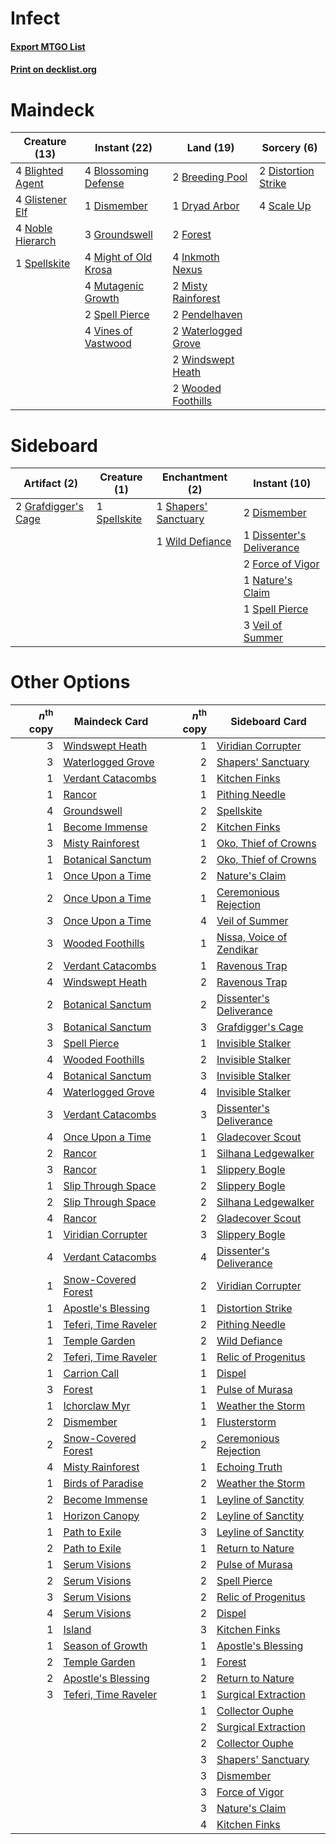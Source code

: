 # Infect

#### [Export MTGO List](../collection/Infect/Infect.txt)
#### [Print on decklist.org](http://decklist.org/?deckmain=4%09Blighted%20Agent%0A4%09Blossoming%20Defense%0A2%09Breeding%20Pool%0A1%09Dismember%0A2%09Distortion%20Strike%0A1%09Dryad%20Arbor%0A2%09Forest%0A4%09Glistener%20Elf%0A3%09Groundswell%0A4%09Inkmoth%20Nexus%0A4%09Might%20of%20Old%20Krosa%0A2%09Misty%20Rainforest%0A4%09Mutagenic%20Growth%0A4%09Noble%20Hierarch%0A2%09Pendelhaven%0A4%09Scale%20Up%0A2%09Spell%20Pierce%0A1%09Spellskite%0A4%09Vines%20of%20Vastwood%0A2%09Waterlogged%20Grove%0A2%09Windswept%20Heath%0A2%09Wooded%20Foothills&deckside=2%09Dismember%0A1%09Dissenter's%20Deliverance%0A2%09Force%20of%20Vigor%0A2%09Grafdigger's%20Cage%0A1%09Nature's%20Claim%0A1%09Shapers'%20Sanctuary%0A1%09Spell%20Pierce%0A1%09Spellskite%0A3%09Veil%20of%20Summer%0A1%09Wild%20Defiance)
# Maindeck

|                                       Creature (13)                                       |                                         Instant (22)                                          |                                          Land (19)                                           |                                         Sorcery (6)                                          |
|-------------------------------------------------------------------------------------------|-----------------------------------------------------------------------------------------------|----------------------------------------------------------------------------------------------|----------------------------------------------------------------------------------------------|
|4 [Blighted Agent](http://gatherer.wizards.com/Pages/Card/Details.aspx?multiverseid=214383)|4 [Blossoming Defense](http://gatherer.wizards.com/Pages/Card/Details.aspx?multiverseid=417719)|2 [Breeding Pool](http://gatherer.wizards.com/Pages/Card/Details.aspx?multiverseid=97088)     |2 [Distortion Strike](http://gatherer.wizards.com/Pages/Card/Details.aspx?multiverseid=438618)|
|4 [Glistener Elf](http://gatherer.wizards.com/Pages/Card/Details.aspx?multiverseid=233052) |1 [Dismember](http://gatherer.wizards.com/Pages/Card/Details.aspx?multiverseid=382182)         |1 [Dryad Arbor](http://gatherer.wizards.com/Pages/Card/Details.aspx?multiverseid=136196)      |4 [Scale Up](http://gatherer.wizards.com/Pages/Card/Details.aspx?multiverseid=464128)         |
|4 [Noble Hierarch](http://gatherer.wizards.com/Pages/Card/Details.aspx?multiverseid=179434)|3 [Groundswell](http://gatherer.wizards.com/Pages/Card/Details.aspx?multiverseid=401657)       |2 [Forest](http://gatherer.wizards.com/Pages/Card/Details.aspx?multiverseid=439860)           |                                                                                              |
|1 [Spellskite](http://gatherer.wizards.com/Pages/Card/Details.aspx?multiverseid=397743)    |4 [Might of Old Krosa](http://gatherer.wizards.com/Pages/Card/Details.aspx?multiverseid=425955)|4 [Inkmoth Nexus](http://gatherer.wizards.com/Pages/Card/Details.aspx?multiverseid=213731)    |                                                                                              |
|                                                                                           |4 [Mutagenic Growth](http://gatherer.wizards.com/Pages/Card/Details.aspx?multiverseid=397717)  |2 [Misty Rainforest](http://gatherer.wizards.com/Pages/Card/Details.aspx?multiverseid=405102) |                                                                                              |
|                                                                                           |2 [Spell Pierce](http://gatherer.wizards.com/Pages/Card/Details.aspx?multiverseid=425876)      |2 [Pendelhaven](http://gatherer.wizards.com/Pages/Card/Details.aspx?multiverseid=442233)      |                                                                                              |
|                                                                                           |4 [Vines of Vastwood](http://gatherer.wizards.com/Pages/Card/Details.aspx?multiverseid=397747) |2 [Waterlogged Grove](http://gatherer.wizards.com/Pages/Card/Details.aspx?multiverseid=464198)|                                                                                              |
|                                                                                           |                                                                                               |2 [Windswept Heath](http://gatherer.wizards.com/Pages/Card/Details.aspx?multiverseid=405115)  |                                                                                              |
|                                                                                           |                                                                                               |2 [Wooded Foothills](http://gatherer.wizards.com/Pages/Card/Details.aspx?multiverseid=405116) |                                                                                              |


# Sideboard

|                                         Artifact (2)                                         |                                     Creature (1)                                      |                                        Enchantment (2)                                        |                                            Instant (10)                                            |
|----------------------------------------------------------------------------------------------|---------------------------------------------------------------------------------------|-----------------------------------------------------------------------------------------------|----------------------------------------------------------------------------------------------------|
|2 [Grafdigger's Cage](http://gatherer.wizards.com/Pages/Card/Details.aspx?multiverseid=278452)|1 [Spellskite](http://gatherer.wizards.com/Pages/Card/Details.aspx?multiverseid=397743)|1 [Shapers' Sanctuary](http://gatherer.wizards.com/Pages/Card/Details.aspx?multiverseid=435362)|2 [Dismember](http://gatherer.wizards.com/Pages/Card/Details.aspx?multiverseid=382182)              |
|                                                                                              |                                                                                       |1 [Wild Defiance](http://gatherer.wizards.com/Pages/Card/Details.aspx?multiverseid=276199)     |1 [Dissenter's Deliverance](http://gatherer.wizards.com/Pages/Card/Details.aspx?multiverseid=426866)|
|                                                                                              |                                                                                       |                                                                                               |2 [Force of Vigor](http://gatherer.wizards.com/Pages/Card/Details.aspx?multiverseid=464113)         |
|                                                                                              |                                                                                       |                                                                                               |1 [Nature's Claim](http://gatherer.wizards.com/Pages/Card/Details.aspx?multiverseid=382316)         |
|                                                                                              |                                                                                       |                                                                                               |1 [Spell Pierce](http://gatherer.wizards.com/Pages/Card/Details.aspx?multiverseid=425876)           |
|                                                                                              |                                                                                       |                                                                                               |3 [Veil of Summer](http://gatherer.wizards.com/Pages/Card/Details.aspx?multiverseid=466952)         |


# Other Options

|*n*<sup>th</sup> copy|                                         Maindeck Card                                         |*n*<sup>th</sup> copy|                                          Sideboard Card                                           |
|--------------------:|-----------------------------------------------------------------------------------------------|--------------------:|---------------------------------------------------------------------------------------------------|
|                    3|[Windswept Heath](http://gatherer.wizards.com/Pages/Card/Details.aspx?multiverseid=405115)     |                    1|[Viridian Corrupter](http://gatherer.wizards.com/Pages/Card/Details.aspx?multiverseid=213772)      |
|                    3|[Waterlogged Grove](http://gatherer.wizards.com/Pages/Card/Details.aspx?multiverseid=464198)   |                    2|[Shapers' Sanctuary](http://gatherer.wizards.com/Pages/Card/Details.aspx?multiverseid=435362)      |
|                    1|[Verdant Catacombs](http://gatherer.wizards.com/Pages/Card/Details.aspx?multiverseid=405113)   |                    1|[Kitchen Finks](http://gatherer.wizards.com/Pages/Card/Details.aspx?multiverseid=370458)           |
|                    1|[Rancor](http://gatherer.wizards.com/Pages/Card/Details.aspx?multiverseid=442175)              |                    1|[Pithing Needle](http://gatherer.wizards.com/Pages/Card/Details.aspx?multiverseid=129526)          |
|                    4|[Groundswell](http://gatherer.wizards.com/Pages/Card/Details.aspx?multiverseid=401657)         |                    2|[Spellskite](http://gatherer.wizards.com/Pages/Card/Details.aspx?multiverseid=397743)              |
|                    1|[Become Immense](http://gatherer.wizards.com/Pages/Card/Details.aspx?multiverseid=386487)      |                    2|[Kitchen Finks](http://gatherer.wizards.com/Pages/Card/Details.aspx?multiverseid=370458)           |
|                    3|[Misty Rainforest](http://gatherer.wizards.com/Pages/Card/Details.aspx?multiverseid=405102)    |                    1|[Oko, Thief of Crowns](http://gatherer.wizards.com/Pages/Card/Details.aspx?multiverseid=473159)    |
|                    1|[Botanical Sanctum](http://gatherer.wizards.com/Pages/Card/Details.aspx?multiverseid=417817)   |                    2|[Oko, Thief of Crowns](http://gatherer.wizards.com/Pages/Card/Details.aspx?multiverseid=473159)    |
|                    1|[Once Upon a Time](http://gatherer.wizards.com/Pages/Card/Details.aspx?multiverseid=473131)    |                    2|[Nature's Claim](http://gatherer.wizards.com/Pages/Card/Details.aspx?multiverseid=382316)          |
|                    2|[Once Upon a Time](http://gatherer.wizards.com/Pages/Card/Details.aspx?multiverseid=473131)    |                    1|[Ceremonious Rejection](http://gatherer.wizards.com/Pages/Card/Details.aspx?multiverseid=417613)   |
|                    3|[Once Upon a Time](http://gatherer.wizards.com/Pages/Card/Details.aspx?multiverseid=473131)    |                    4|[Veil of Summer](http://gatherer.wizards.com/Pages/Card/Details.aspx?multiverseid=466952)          |
|                    3|[Wooded Foothills](http://gatherer.wizards.com/Pages/Card/Details.aspx?multiverseid=405116)    |                    1|[Nissa, Voice of Zendikar](http://gatherer.wizards.com/Pages/Card/Details.aspx?multiverseid=417424)|
|                    2|[Verdant Catacombs](http://gatherer.wizards.com/Pages/Card/Details.aspx?multiverseid=405113)   |                    1|[Ravenous Trap](http://gatherer.wizards.com/Pages/Card/Details.aspx?multiverseid=197537)           |
|                    4|[Windswept Heath](http://gatherer.wizards.com/Pages/Card/Details.aspx?multiverseid=405115)     |                    2|[Ravenous Trap](http://gatherer.wizards.com/Pages/Card/Details.aspx?multiverseid=197537)           |
|                    2|[Botanical Sanctum](http://gatherer.wizards.com/Pages/Card/Details.aspx?multiverseid=417817)   |                    2|[Dissenter's Deliverance](http://gatherer.wizards.com/Pages/Card/Details.aspx?multiverseid=426866) |
|                    3|[Botanical Sanctum](http://gatherer.wizards.com/Pages/Card/Details.aspx?multiverseid=417817)   |                    3|[Grafdigger's Cage](http://gatherer.wizards.com/Pages/Card/Details.aspx?multiverseid=278452)       |
|                    3|[Spell Pierce](http://gatherer.wizards.com/Pages/Card/Details.aspx?multiverseid=425876)        |                    1|[Invisible Stalker](http://gatherer.wizards.com/Pages/Card/Details.aspx?multiverseid=220041)       |
|                    4|[Wooded Foothills](http://gatherer.wizards.com/Pages/Card/Details.aspx?multiverseid=405116)    |                    2|[Invisible Stalker](http://gatherer.wizards.com/Pages/Card/Details.aspx?multiverseid=220041)       |
|                    4|[Botanical Sanctum](http://gatherer.wizards.com/Pages/Card/Details.aspx?multiverseid=417817)   |                    3|[Invisible Stalker](http://gatherer.wizards.com/Pages/Card/Details.aspx?multiverseid=220041)       |
|                    4|[Waterlogged Grove](http://gatherer.wizards.com/Pages/Card/Details.aspx?multiverseid=464198)   |                    4|[Invisible Stalker](http://gatherer.wizards.com/Pages/Card/Details.aspx?multiverseid=220041)       |
|                    3|[Verdant Catacombs](http://gatherer.wizards.com/Pages/Card/Details.aspx?multiverseid=405113)   |                    3|[Dissenter's Deliverance](http://gatherer.wizards.com/Pages/Card/Details.aspx?multiverseid=426866) |
|                    4|[Once Upon a Time](http://gatherer.wizards.com/Pages/Card/Details.aspx?multiverseid=473131)    |                    1|[Gladecover Scout](http://gatherer.wizards.com/Pages/Card/Details.aspx?multiverseid=220082)        |
|                    2|[Rancor](http://gatherer.wizards.com/Pages/Card/Details.aspx?multiverseid=442175)              |                    1|[Silhana Ledgewalker](http://gatherer.wizards.com/Pages/Card/Details.aspx?multiverseid=96825)      |
|                    3|[Rancor](http://gatherer.wizards.com/Pages/Card/Details.aspx?multiverseid=442175)              |                    1|[Slippery Bogle](http://gatherer.wizards.com/Pages/Card/Details.aspx?multiverseid=150999)          |
|                    1|[Slip Through Space](http://gatherer.wizards.com/Pages/Card/Details.aspx?multiverseid=407557)  |                    2|[Slippery Bogle](http://gatherer.wizards.com/Pages/Card/Details.aspx?multiverseid=150999)          |
|                    2|[Slip Through Space](http://gatherer.wizards.com/Pages/Card/Details.aspx?multiverseid=407557)  |                    2|[Silhana Ledgewalker](http://gatherer.wizards.com/Pages/Card/Details.aspx?multiverseid=96825)      |
|                    4|[Rancor](http://gatherer.wizards.com/Pages/Card/Details.aspx?multiverseid=442175)              |                    2|[Gladecover Scout](http://gatherer.wizards.com/Pages/Card/Details.aspx?multiverseid=220082)        |
|                    1|[Viridian Corrupter](http://gatherer.wizards.com/Pages/Card/Details.aspx?multiverseid=213772)  |                    3|[Slippery Bogle](http://gatherer.wizards.com/Pages/Card/Details.aspx?multiverseid=150999)          |
|                    4|[Verdant Catacombs](http://gatherer.wizards.com/Pages/Card/Details.aspx?multiverseid=405113)   |                    4|[Dissenter's Deliverance](http://gatherer.wizards.com/Pages/Card/Details.aspx?multiverseid=426866) |
|                    1|[Snow-Covered Forest](http://gatherer.wizards.com/Pages/Card/Details.aspx?multiverseid=121192) |                    2|[Viridian Corrupter](http://gatherer.wizards.com/Pages/Card/Details.aspx?multiverseid=213772)      |
|                    1|[Apostle's Blessing](http://gatherer.wizards.com/Pages/Card/Details.aspx?multiverseid=397768)  |                    1|[Distortion Strike](http://gatherer.wizards.com/Pages/Card/Details.aspx?multiverseid=438618)       |
|                    1|[Teferi, Time Raveler](http://gatherer.wizards.com/Pages/Card/Details.aspx?multiverseid=461148)|                    2|[Pithing Needle](http://gatherer.wizards.com/Pages/Card/Details.aspx?multiverseid=129526)          |
|                    1|[Temple Garden](http://gatherer.wizards.com/Pages/Card/Details.aspx?multiverseid=405112)       |                    2|[Wild Defiance](http://gatherer.wizards.com/Pages/Card/Details.aspx?multiverseid=276199)           |
|                    2|[Teferi, Time Raveler](http://gatherer.wizards.com/Pages/Card/Details.aspx?multiverseid=461148)|                    1|[Relic of Progenitus](http://gatherer.wizards.com/Pages/Card/Details.aspx?multiverseid=174824)     |
|                    1|[Carrion Call](http://gatherer.wizards.com/Pages/Card/Details.aspx?multiverseid=194340)        |                    1|[Dispel](http://gatherer.wizards.com/Pages/Card/Details.aspx?multiverseid=401858)                  |
|                    3|[Forest](http://gatherer.wizards.com/Pages/Card/Details.aspx?multiverseid=439860)              |                    1|[Pulse of Murasa](http://gatherer.wizards.com/Pages/Card/Details.aspx?multiverseid=446177)         |
|                    1|[Ichorclaw Myr](http://gatherer.wizards.com/Pages/Card/Details.aspx?multiverseid=194256)       |                    1|[Weather the Storm](http://gatherer.wizards.com/Pages/Card/Details.aspx?multiverseid=464140)       |
|                    2|[Dismember](http://gatherer.wizards.com/Pages/Card/Details.aspx?multiverseid=382182)           |                    1|[Flusterstorm](http://gatherer.wizards.com/Pages/Card/Details.aspx?multiverseid=228255)            |
|                    2|[Snow-Covered Forest](http://gatherer.wizards.com/Pages/Card/Details.aspx?multiverseid=121192) |                    2|[Ceremonious Rejection](http://gatherer.wizards.com/Pages/Card/Details.aspx?multiverseid=417613)   |
|                    4|[Misty Rainforest](http://gatherer.wizards.com/Pages/Card/Details.aspx?multiverseid=405102)    |                    1|[Echoing Truth](http://gatherer.wizards.com/Pages/Card/Details.aspx?multiverseid=405212)           |
|                    1|[Birds of Paradise](http://gatherer.wizards.com/Pages/Card/Details.aspx?multiverseid=129906)   |                    2|[Weather the Storm](http://gatherer.wizards.com/Pages/Card/Details.aspx?multiverseid=464140)       |
|                    2|[Become Immense](http://gatherer.wizards.com/Pages/Card/Details.aspx?multiverseid=386487)      |                    1|[Leyline of Sanctity](http://gatherer.wizards.com/Pages/Card/Details.aspx?multiverseid=204993)     |
|                    1|[Horizon Canopy](http://gatherer.wizards.com/Pages/Card/Details.aspx?multiverseid=409571)      |                    2|[Leyline of Sanctity](http://gatherer.wizards.com/Pages/Card/Details.aspx?multiverseid=204993)     |
|                    1|[Path to Exile](http://gatherer.wizards.com/Pages/Card/Details.aspx?multiverseid=220511)       |                    3|[Leyline of Sanctity](http://gatherer.wizards.com/Pages/Card/Details.aspx?multiverseid=204993)     |
|                    2|[Path to Exile](http://gatherer.wizards.com/Pages/Card/Details.aspx?multiverseid=220511)       |                    1|[Return to Nature](http://gatherer.wizards.com/Pages/Card/Details.aspx?multiverseid=461102)        |
|                    1|[Serum Visions](http://gatherer.wizards.com/Pages/Card/Details.aspx?multiverseid=50145)        |                    2|[Pulse of Murasa](http://gatherer.wizards.com/Pages/Card/Details.aspx?multiverseid=446177)         |
|                    2|[Serum Visions](http://gatherer.wizards.com/Pages/Card/Details.aspx?multiverseid=50145)        |                    2|[Spell Pierce](http://gatherer.wizards.com/Pages/Card/Details.aspx?multiverseid=425876)            |
|                    3|[Serum Visions](http://gatherer.wizards.com/Pages/Card/Details.aspx?multiverseid=50145)        |                    2|[Relic of Progenitus](http://gatherer.wizards.com/Pages/Card/Details.aspx?multiverseid=174824)     |
|                    4|[Serum Visions](http://gatherer.wizards.com/Pages/Card/Details.aspx?multiverseid=50145)        |                    2|[Dispel](http://gatherer.wizards.com/Pages/Card/Details.aspx?multiverseid=401858)                  |
|                    1|[Island](http://gatherer.wizards.com/Pages/Card/Details.aspx?multiverseid=439857)              |                    3|[Kitchen Finks](http://gatherer.wizards.com/Pages/Card/Details.aspx?multiverseid=370458)           |
|                    1|[Season of Growth](http://gatherer.wizards.com/Pages/Card/Details.aspx?multiverseid=466945)    |                    1|[Apostle's Blessing](http://gatherer.wizards.com/Pages/Card/Details.aspx?multiverseid=397768)      |
|                    2|[Temple Garden](http://gatherer.wizards.com/Pages/Card/Details.aspx?multiverseid=405112)       |                    1|[Forest](http://gatherer.wizards.com/Pages/Card/Details.aspx?multiverseid=439860)                  |
|                    2|[Apostle's Blessing](http://gatherer.wizards.com/Pages/Card/Details.aspx?multiverseid=397768)  |                    2|[Return to Nature](http://gatherer.wizards.com/Pages/Card/Details.aspx?multiverseid=461102)        |
|                    3|[Teferi, Time Raveler](http://gatherer.wizards.com/Pages/Card/Details.aspx?multiverseid=461148)|                    1|[Surgical Extraction](http://gatherer.wizards.com/Pages/Card/Details.aspx?multiverseid=397706)     |
|                     |                                                                                               |                    1|[Collector Ouphe](http://gatherer.wizards.com/Pages/Card/Details.aspx?multiverseid=464107)         |
|                     |                                                                                               |                    2|[Surgical Extraction](http://gatherer.wizards.com/Pages/Card/Details.aspx?multiverseid=397706)     |
|                     |                                                                                               |                    2|[Collector Ouphe](http://gatherer.wizards.com/Pages/Card/Details.aspx?multiverseid=464107)         |
|                     |                                                                                               |                    3|[Shapers' Sanctuary](http://gatherer.wizards.com/Pages/Card/Details.aspx?multiverseid=435362)      |
|                     |                                                                                               |                    3|[Dismember](http://gatherer.wizards.com/Pages/Card/Details.aspx?multiverseid=382182)               |
|                     |                                                                                               |                    3|[Force of Vigor](http://gatherer.wizards.com/Pages/Card/Details.aspx?multiverseid=464113)          |
|                     |                                                                                               |                    3|[Nature's Claim](http://gatherer.wizards.com/Pages/Card/Details.aspx?multiverseid=382316)          |
|                     |                                                                                               |                    4|[Kitchen Finks](http://gatherer.wizards.com/Pages/Card/Details.aspx?multiverseid=370458)           |

